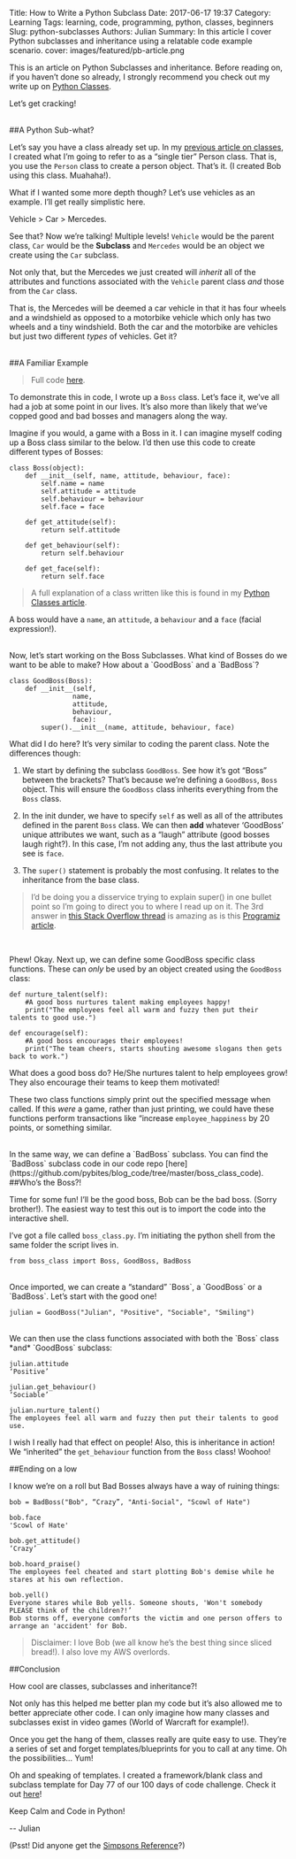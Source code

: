 Title: How to Write a Python Subclass
Date: 2017-06-17 19:37
Category: Learning
Tags: learning, code, programming, python, classes, beginners
Slug: python-subclasses
Authors: Julian
Summary: In this article I cover Python subclasses and inheritance using a relatable code example scenario.
cover: images/featured/pb-article.png

This is an article on Python Subclasses and inheritance. Before reading on, if you haven’t done so already, I strongly recommend you check out my write up on [Python Classes](https://pybit.es/python-classes.html).

Let’s get cracking!

<br>
##A Python Sub-what?

Let’s say you have a class already set up. In my [previous article on classes](https://pybit.es/python-classes.html), I created what I’m going to refer to as a “single tier” Person class. That is, you use the `Person` class to create a person object. That’s it. (I created Bob using this class. Muahaha!).

What if I wanted some more depth though? Let’s use vehicles as an example. I’ll get really simplistic here.

Vehicle > Car > Mercedes.

See that? Now we’re talking! Multiple levels! `Vehicle` would be the parent class, `Car` would be the **Subclass** and `Mercedes` would be an object we create using the `Car` subclass.

Not only that, but the Mercedes we just created will *inherit* all of the attributes and functions associated with the `Vehicle` parent class *and* those from the `Car` class.

That is, the Mercedes will be deemed a car vehicle in that it has four wheels and a windshield as opposed to a motorbike vehicle which only has two wheels and a tiny windshield. Both the car and the motorbike are vehicles but just two different *types* of vehicles. Get it?


<br>
##A Familiar Example

> Full code [here](https://github.com/pybites/blog_code/tree/master/boss_class_code).

To demonstrate this in code, I wrote up a `Boss` class. Let’s face it, we’ve all had a job at some point in our lives. It’s also more than likely that we’ve copped good and bad bosses and managers along the way.

Imagine if you would, a game with a Boss in it. I can imagine myself coding up a Boss class similar to the below. I’d then use this code to create different types of Bosses:

~~~~
class Boss(object):
    def __init__(self, name, attitude, behaviour, face):
        self.name = name
        self.attitude = attitude
        self.behaviour = behaviour
        self.face = face

    def get_attitude(self):
        return self.attitude

    def get_behaviour(self):
        return self.behaviour

    def get_face(self):
        return self.face
~~~~

> A full explanation of a class written like this is found in my [Python Classes article](https://pybit.es/python-classes.html).

A boss would have a `name`, an `attitude`, a `behaviour` and a `face` (facial expression!).

<br>
Now, let’s start working on the Boss Subclasses. What kind of Bosses do we want to be able to make? How about a `GoodBoss` and a `BadBoss`?

~~~~
class GoodBoss(Boss):
    def __init__(self,
                name,
                attitude,
                behaviour,
                face):
        super().__init__(name, attitude, behaviour, face)
~~~~

What did I do here? It’s very similar to coding the parent class. Note the differences though:

1. We start by defining the subclass `GoodBoss`. See how it’s got “Boss” between the brackets? That’s because we’re defining a `GoodBoss`, `Boss` object. This will ensure the `GoodBoss` class inherits everything from the `Boss` class.

2. In the init dunder, we have to specify `self` as well as all of the attributes defined in the parent `Boss` class. We can then **add** whatever ‘GoodBoss’ unique attributes we want, such as a “laugh” attribute (good bosses laugh right?). In this case, I’m not adding any, thus the last attribute you see is `face`.

3. The `super()` statement is probably the most confusing. It relates to the inheritance from the base class. 

> I’d be doing you a disservice trying to explain super() in one bullet point so I’m going to direct you to where I read up on it. The 3rd answer in [this Stack Overflow thread](https://stackoverflow.com/questions/576169/understanding-python-super-with-init-methods) is amazing as is this [Programiz article](https://www.programiz.com/python-programming/methods/built-in/super).

<br>

Phew! Okay. Next up, we can define some GoodBoss specific class functions. These can *only* be used by an object created using the `GoodBoss` class:

~~~~
def nurture_talent(self):
    #A good boss nurtures talent making employees happy!
    print("The employees feel all warm and fuzzy then put their talents to good use.")

def encourage(self):
    #A good boss encourages their employees!
    print("The team cheers, starts shouting awesome slogans then gets back to work.")
~~~~

What does a good boss do? He/She nurtures talent to help employees grow! They also encourage their teams to keep them motivated!

These two class functions simply print out the specified message when called. If this *were* a game, rather than just printing, we could have these functions perform transactions like “increase `employee_happiness` by 20 points, or something similar.

<br>
In the same way, we can define a `BadBoss` subclass. You can find the `BadBoss` subclass code in our code repo [here](https://github.com/pybites/blog_code/tree/master/boss_class_code).


<br>
##Who’s the Boss?!

Time for some fun! I’ll be the good boss, Bob can be the bad boss. (Sorry brother!).
The easiest way to test this out is to import the code into the interactive shell.

I’ve got a file called `boss_class.py`. I’m initiating the python shell from the same folder the script lives in.

~~~~
from boss_class import Boss, GoodBoss, BadBoss
~~~~

<br>
Once imported, we can create a “standard” `Boss`, a `GoodBoss` or a `BadBoss`. Let’s start with the good one!

~~~~
julian = GoodBoss("Julian", "Positive", "Sociable", "Smiling")
~~~~

<br>
We can then use the class functions associated with both the `Boss` class *and* `GoodBoss`  subclass:

~~~~
julian.attitude
‘Positive’

julian.get_behaviour()
‘Sociable’

julian.nurture_talent()
The employees feel all warm and fuzzy then put their talents to good use.
~~~~

I wish I really had that effect on people! Also, this is inheritance in action! We “inherited” the `get_behaviour` function from the `Boss` class! Woohoo!


##Ending on a low

I know we’re on a roll but Bad Bosses always have a way of ruining things:

~~~~
bob = BadBoss("Bob", “Crazy”, "Anti-Social", "Scowl of Hate")

bob.face
'Scowl of Hate'

bob.get_attitude()
‘Crazy’

bob.hoard_praise()
The employees feel cheated and start plotting Bob's demise while he stares at his own reflection.

bob.yell()
Everyone stares while Bob yells. Someone shouts, 'Won't somebody PLEASE think of the children?!’
Bob storms off, everyone comforts the victim and one person offers to arrange an 'accident' for Bob.
~~~~

> Disclaimer: I love Bob (we all know he’s the best thing since sliced bread!). I also love my AWS overlords.


##Conclusion

How cool are classes, subclasses and inheritance?!

Not only has this helped me better plan my code but it’s also allowed me to better appreciate other code. I can only imagine how many classes and subclasses exist in video games (World of Warcraft for example!).

Once you get the hang of them, classes really are quite easy to use. They’re a series of set and forget templates/blueprints for you to call at any time. Oh the possibilities… Yum!

Oh and speaking of templates. I created a framework/blank class and subclass template for Day 77 of our 100 days of code challenge. Check it out [here](https://github.com/pybites/100DaysOfCode/tree/master/077)!

Keep Calm and Code in Python!

-- Julian

(Psst! Did anyone get the [Simpsons Reference](https://www.youtube.com/watch?v=RybNI0KB1bg)?)